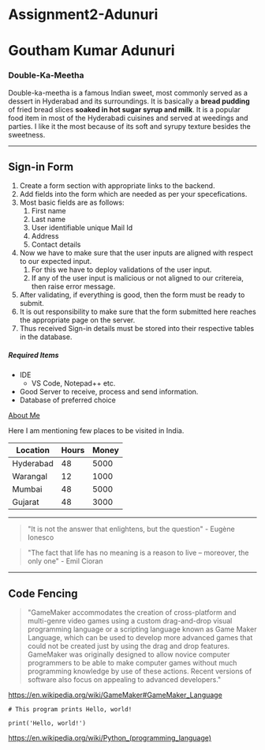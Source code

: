 # Assignment2-Adunuri

# Goutham Kumar Adunuri
### Double\-Ka\-Meetha

Double\-ka\-meetha is a famous Indian sweet, most commonly served as a dessert in Hyderabad and its surroundings. It is basically a **bread pudding** of fried bread slices **soaked in hot sugar syrup and milk**. It is a popular food item in most of the Hyderabadi cuisines and served at weedings and parties. I like it the most because of its soft and syrupy texture besides the sweetness.

----

## Sign\-in Form
1. Create a form section with appropriate links to the backend.
2. Add fields into the form which are needed as per your specefications.
3. Most basic fields are as follows\:
    1. First name
    2. Last name
    3. User identifiable unique Mail Id
    4. Address
    5. Contact details
4. Now we have to make sure that the user inputs are aligned with respect to our expected input.
    1. For this we have to deploy validations of the user input.
    2. If any of the user input is malicious or not aligned to our critereia, then raise error message.
5. After validating, if everything is good, then the form must be ready to submit.
6. It is out responsibility to make sure that the form submitted here reaches the appropriate page on the server.
7. Thus received Sign\-in details must be stored into their respective tables in the database.

##### Required Items
* IDE
    * VS Code, Notepad\+\+ etc.
* Good Server to receive, process and send information.
* Database of preferred choice

[About Me](AboutMe.md)

Here I am mentioning few places to be visited in India.

| Location  | Hours  | Money  |
|---        |---     |---     |
| Hyderabad |   48   |  5000  |
| Warangal  |   12   |  1000  |
| Mumbai    |   48   |  5000  |
| Gujarat   |   48   |  3000  |

---

> "It is not the answer that enlightens, but the question" - Eugène Ionesco

> "The fact that life has no meaning is a reason to live – moreover, the only one" - Emil Cioran

---

## Code Fencing

> "GameMaker accommodates the creation of cross-platform and multi-genre video games using a custom drag-and-drop visual programming language or a scripting language known as Game Maker Language, which can be used to develop more advanced games that could not be created just by using the drag and drop features. GameMaker was originally designed to allow novice computer programmers to be able to make computer games without much programming knowledge by use of these actions. Recent versions of software also focus on appealing to advanced developers."

<https://en.wikipedia.org/wiki/GameMaker#GameMaker_Language>

```
# This program prints Hello, world!

print('Hello, world!')

```

<https://en.wikipedia.org/wiki/Python_(programming_language)>